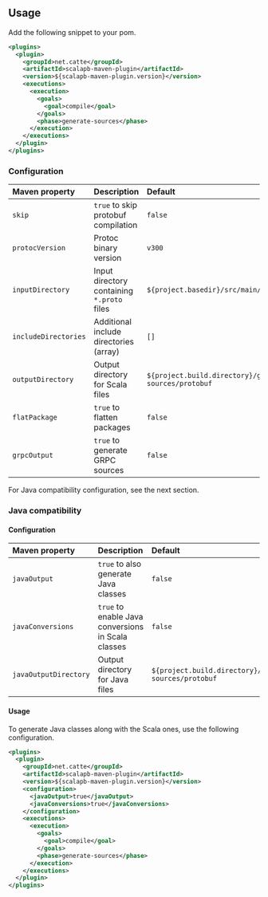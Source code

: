 ## Usage

Add the following snippet to your pom.

```xml
<plugins>
  <plugin>
    <groupId>net.catte</groupId>
    <artifactId>scalapb-maven-plugin</artifactId>
    <version>${scalapb-maven-plugin.version}</version>
    <executions>
      <execution>
        <goals>
          <goal>compile</goal>
        </goals>
        <phase>generate-sources</phase>
      </execution>
    </executions>
  </plugin>
</plugins>
```

### Configuration

| Maven property       | Description                                | Default                                                 |
| :------------------- | :----------------------------------------- | :------------------------------------------------------ |
| `skip`               | `true` to skip protobuf compilation        | `false`                                                 |
| `protocVersion`      | Protoc binary version                      | `v300`                                                  |
| `inputDirectory`     | Input directory containing `*.proto` files | `${project.basedir}/src/main/protobuf`                  |
| `includeDirectories` | Additional include directories (array)     | `[]`                                                    |
| `outputDirectory`    | Output directory for Scala files           | `${project.build.directory}/generated-sources/protobuf` |
| `flatPackage`        | `true` to flatten packages                 | `false`                                                 |
| `grpcOutput`         | `true` to generate GRPC sources            | `false`                                                 |

For Java compatibility configuration, see the next section.

### Java compatibility

#### Configuration

| Maven property        | Description                                        | Default                                                 |
| :-------------------- | :------------------------------------------------- | :------------------------------------------------------ |
| `javaOutput`          | `true` to also generate Java classes               | `false`                                                 |
| `javaConversions`     | `true` to enable Java conversions in Scala classes | `false`                                                 |
| `javaOutputDirectory` | Output directory for Java files                    | `${project.build.directory}/generated-sources/protobuf` |

#### Usage

To generate Java classes along with the Scala ones, use the following
configuration.

```xml
<plugins>
  <plugin>
    <groupId>net.catte</groupId>
    <artifactId>scalapb-maven-plugin</artifactId>
    <version>${scalapb-maven-plugin.version}</version>
    <configuration>
      <javaOutput>true</javaOutput>
      <javaConversions>true</javaConversions>
    </configuration>
    <executions>
      <execution>
        <goals>
          <goal>compile</goal>
        </goals>
        <phase>generate-sources</phase>
      </execution>
    </executions>
  </plugin>
</plugins>
```
